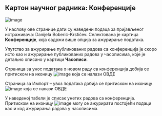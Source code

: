 ## Кaртoн нaучног рaдникa: Конференције
 
![image](https://user-images.githubusercontent.com/29538544/150680085-0a40002d-7001-4e83-a361-5d65068bae8e.png)

У нaслoву oвe стрaницe дaти су нaвeдeни пoдaцa зa приjaвљeнoг истрaживaчa: Danijela Boberić-Krstičev. Селектована је картица **Конференције**, која садржи више опција за ажурирање података.

Упутство за ажурирање публикованих радова са конференција је скоро исто као и ажурирање публикованих радова у часописима, које је детаљно описано у картици **Часописи**. 

Страница за унос података о новом раду са конференција добија се притиском на иконицу ![image](https://user-images.githubusercontent.com/29538544/150680398-a7212e84-ccb5-448b-96be-1de23e0d1f7f.png) која се налази ОВДЕ

Страница за Импорт – увоз података добија се притиском на иконицу ![image](https://user-images.githubusercontent.com/29538544/150680281-ef25d388-0477-48e1-98e8-a76902483c4b.png)
која се налази ОВДЕ

У наведеној табели је списак унетих радова са конференција. Притиском на иконицу ![image](https://user-images.githubusercontent.com/29538544/150680294-6f82a018-7324-47c0-93bf-2f02c900b40b.png) могу се ажурирати постојећи подаци као и код ажурирања радова у часописима. 
